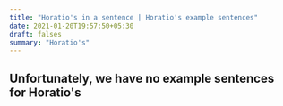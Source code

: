```yaml
---
title: "Horatio's in a sentence | Horatio's example sentences"
date: 2021-01-20T19:57:50+05:30
draft: falses
summary: "Horatio's"
---
```

## Unfortunately, we have no example sentences for Horatio's                 
